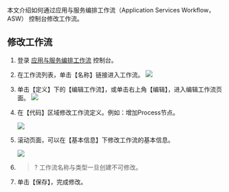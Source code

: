 本文介绍如何通过应用与服务编排工作流（Application Services Workflow，ASW） 控制台修改工作流。 

## 修改工作流

1. 登录 [应用与服务编排工作流](https://console.cloud.tencent.com/asw/index) 控制台。

2. 在工作流列表，单击【名称】链接进入工作流。
   ![](https://main.qcloudimg.com/raw/8c8d37166643e3608a0edd686fd8a56e.png)

3. 单击【定义】下的【编辑工作流】，或单击右上角【编辑】，进入编辑工作流页面。
   ![](https://main.qcloudimg.com/raw/4f738b1b44656915abcccafc9f9dfdf9.png)

4. 在【代码】区域修改工作流定义。例如：增加Process节点。

   ![](https://main.qcloudimg.com/raw/3b312ceff8a9126b19d5313c833e3667.png)

5. 滚动页面，可以在【基本信息】下修改工作流的基本信息。 

   ![](https://main.qcloudimg.com/raw/0b1c68793598208b60c0d4bfcd9c8a2f.png)

6. > ? 工作流名称与类型一旦创建不可修改。

7. 单击【保存】，完成修改。